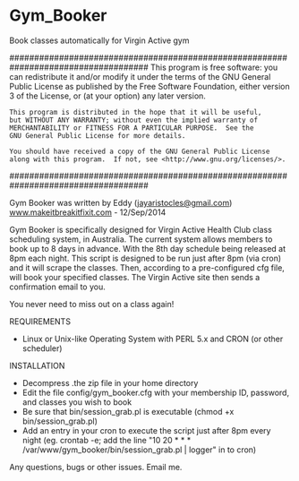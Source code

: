 Gym_Booker
==========

Book classes automatically for Virgin Active gym

####################################################################################
    This program is free software: you can redistribute it and/or modify
    it under the terms of the GNU General Public License as published by
    the Free Software Foundation, either version 3 of the License, or
    (at your option) any later version.

    This program is distributed in the hope that it will be useful,
    but WITHOUT ANY WARRANTY; without even the implied warranty of
    MERCHANTABILITY or FITNESS FOR A PARTICULAR PURPOSE.  See the
    GNU General Public License for more details.

    You should have received a copy of the GNU General Public License
    along with this program.  If not, see <http://www.gnu.org/licenses/>.
####################################################################################

Gym Booker was written by Eddy (jayaristocles@gmail.com) www.makeitbreakitfixit.com - 12/Sep/2014

Gym Booker is specifically designed for Virgin Active Health Club class scheduling system, in Australia.
The current system allows members to book up to 8 days in advance. With the 8th day schedule being released at 8pm each night.
This script is designed to be run just after 8pm (via cron) and it will scrape the classes. Then, according to a pre-configured cfg file, will book your specified classes.
The Virgin Active site then sends a confirmation email to you.

You never need to miss out on a class again!

REQUIREMENTS
- Linux or Unix-like Operating System with PERL 5.x and CRON (or other scheduler)


INSTALLATION
- Decompress .the zip file in your home directory
- Edit the file config/gym_booker.cfg with your membership ID, password, and classes you wish to book
- Be sure that bin/session_grab.pl is executable (chmod +x bin/session_grab.pl)
- Add an entry in your cron to execute the script just after 8pm every night
(eg. crontab -e; add the line "10 20 * * * /var/www/gym_booker/bin/session_grab.pl | logger" in to cron)

Any questions, bugs or other issues. Email me.

